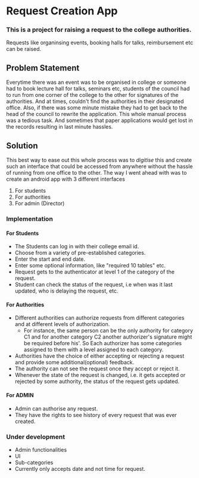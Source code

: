 # Request Creation App
### This is a project for raising a request to the college authorities.
Requests like organinsing events, booking halls for talks, reimbursement etc can be raised.
## Problem Statement
Everytime there was an event was to be organised in college or someone had to book lecture hall for talks, seminars etc, students of the council had to run from one corner of the college to the other for signatures of the authorities. And at times, couldn't find the authorities in their designated office. Also, if there was some minute mistake they had to get back to the head of the council to rewrite the application.
This whole manual process was a tedious task. And sometimes that paper applications would get lost in the records resulting in last minute hassles.

## Solution
This best way to ease out this whole process was to *digitise* this and create such an interface that could be accessed from anywhere without the hassle of running from one office to the other. The way I went ahead with was to create an android app with 3 different interfaces
1. For students
2. For authorities
3. For admin (Director)

### Implementation
#### For Students
* The Students can log in with their college email id.
* Choose from a variety of pre-established categories.
* Enter the start and end date.
* Enter some optional information, like "required 10 tables" etc.
* Request gets to the authenticator at level 1 of the category of the request.
* Student can check the status of the request, i.e when was it last updated, who is delaying the request, etc.

#### For Authorities
* Different authorities can authorize requests from different categories and at different levels of authorization.
  - For instance, the same person can be the only authority for category C1 and for another category C2 another authorizer's signature might be required before his'. So Each authorizer has some categories assigned to them with a level assigned to each category.
* Authorities have the choice of either accepting or rejecting a request and provide some additional(optional) feedback.
* The authority can not see the request once they accept or reject it.
* Whenever the state of the request is changed, i.e. it gets accepted or rejected by some authority, the status of the request gets updated.

#### For ADMIN
* Admin can authorise any request.
* They have the rights to see history of every request that was ever created.


### Under development
* Admin functionalities
* UI
* Sub-categories
* Currently only accepts date and not time for request.
